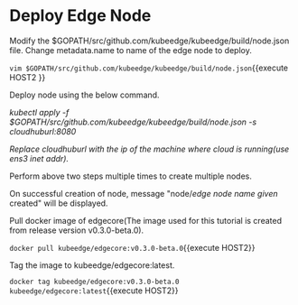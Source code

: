 # Deploy Edge Node

Modify the $GOPATH/src/github.com/kubeedge/kubeedge/build/node.json file. 
Change metadata.name to name of the edge node to deploy.

`vim $GOPATH/src/github.com/kubeedge/kubeedge/build/node.json`{{execute HOST2 }}

Deploy node using the below command.

_kubectl apply -f $GOPATH/src/github.com/kubeedge/kubeedge/build/node.json -s cloudhuburl:8080_

_Replace cloudhuburl with the ip of the machine where cloud is running(use ens3 inet addr)._

Perform above two steps multiple times to create multiple nodes.

On successful creation of node, message "node/_edge node name given_ created" will be displayed. 

Pull docker image of edgecore(The image used for this tutorial is created from release version v0.3.0-beta.0).

`docker pull kubeedge/edgecore:v0.3.0-beta.0`{{execute HOST2}}

Tag the image to kubeedge/edgecore:latest.

`docker tag kubeedge/edgecore:v0.3.0-beta.0 kubeedge/edgecore:latest`{{execute HOST2}}
